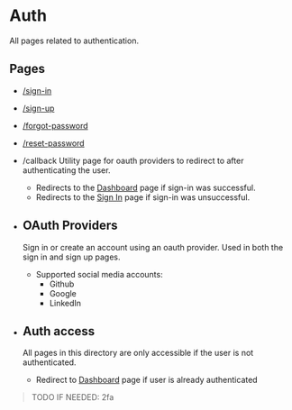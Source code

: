 # Auth
  All pages related to authentication.   

  ## Pages
  - [/sign-in](./sign-in/README.md)
  - [/sign-up](./sign-up/README.md)
  - [/forgot-password](./forgot-password/README.md)
  - [/reset-password](./reset-password/README.md)
  - /callback
    Utility page for oauth providers to redirect to after authenticating the user.
    - Redirects to the [Dashboard](../../dashboard/README.md) page if sign-in was successful.
    - Redirects to the [Sign In](./sign-in/README.md) page if sign-in was unsuccessful.

  - ## OAuth Providers
    Sign in or create an account using an oauth provider.
    Used in both the sign in and sign up pages.
    - Supported social media accounts:
      - Github
      - Google
      - LinkedIn
   
  - ## Auth access
    All pages in this directory are only accessible if the user is not authenticated.
    - Redirect to [Dashboard](../../../dashboard/README.md) page if user is already authenticated

  > TODO IF NEEDED: 2fa